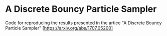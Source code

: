 # A Discrete Bouncy Particle Sampler

Code for reproducing the results presented in the artice "A Discrete Bouncy Particle Sampler" [https://arxiv.org/abs/1707.05200]

